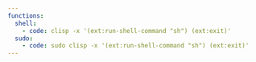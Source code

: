 ```yaml
---
functions:
  shell:
    - code: clisp -x '(ext:run-shell-command "sh") (ext:exit)'
  sudo:
    - code: sudo clisp -x '(ext:run-shell-command "sh") (ext:exit)'
---
```

